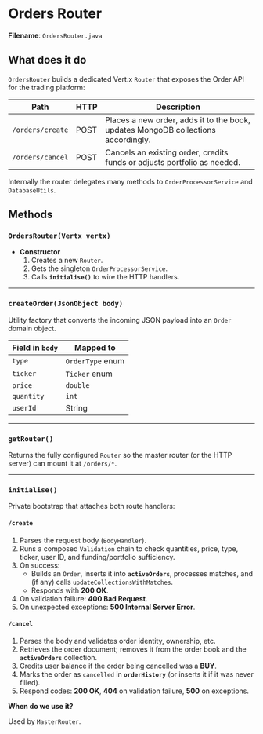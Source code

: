 # Orders Router

**Filename**: `OrdersRouter.java`

## What does it do

`OrdersRouter` builds a dedicated Vert.x `Router` that exposes the Order API for the trading platform:

| Path             | HTTP | Description                                                                       |
| ---------------- | ---- | --------------------------------------------------------------------------------- |
| `/orders/create` | POST | Places a new order, adds it to the book, updates MongoDB collections accordingly. |
| `/orders/cancel` | POST | Cancels an existing order, credits funds or adjusts portfolio as needed.          |

Internally the router delegates many methods to `OrderProcessorService` and `DatabaseUtils`.

## Methods

### `OrdersRouter(Vertx vertx)`

- **Constructor**
  1. Creates a new `Router`.
  2. Gets the singleton `OrderProcessorService`.
  3. Calls **`initialise()`** to wire the HTTP handlers.

---

### `createOrder(JsonObject body)`

Utility factory that converts the incoming JSON payload into an `Order` domain object.

| Field in `body` | Mapped to        |
| --------------- | ---------------- |
| `type`          | `OrderType` enum |
| `ticker`        | `Ticker` enum    |
| `price`         | `double`         |
| `quantity`      | `int`            |
| `userId`        | String           |

---

### `getRouter()`

Returns the fully configured `Router` so the master router (or the HTTP server) can mount it at `/orders/*`.

---

### `initialise()`

Private bootstrap that attaches both route handlers:

#### `/create`

1. Parses the request body (`BodyHandler`).
2. Runs a composed `Validation` chain to check quantities, price, type, ticker, user ID, and funding/portfolio sufficiency.
3. On success:
   - Builds an `Order`, inserts it into **`activeOrders`**, processes matches, and (if any) calls `updateCollectionsWithMatches`.
   - Responds with **200 OK**.
4. On validation failure: **400 Bad Request**.
5. On unexpected exceptions: **500 Internal Server Error**.

#### `/cancel`

1. Parses the body and validates order identity, ownership, etc.
2. Retrieves the order document; removes it from the order book and the **`activeOrders`** collection.
3. Credits user balance if the order being cancelled was a **BUY**.
4. Marks the order as `cancelled` in **`orderHistory`** (or inserts it if it was never filled).
5. Respond codes: **200 OK**, **404** on validation failure, **500** on exceptions.

**When do we use it?**

Used by `MasterRouter`.

